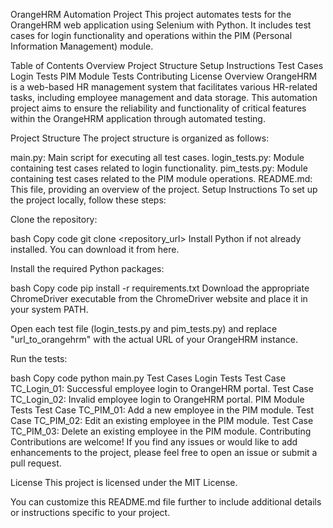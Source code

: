 OrangeHRM Automation Project
This project automates tests for the OrangeHRM web application using Selenium with Python. It includes test cases for login functionality and operations within the PIM (Personal Information Management) module.

Table of Contents
Overview
Project Structure
Setup Instructions
Test Cases
Login Tests
PIM Module Tests
Contributing
License
Overview
OrangeHRM is a web-based HR management system that facilitates various HR-related tasks, including employee management and data storage. This automation project aims to ensure the reliability and functionality of critical features within the OrangeHRM application through automated testing.

Project Structure
The project structure is organized as follows:

main.py: Main script for executing all test cases.
login_tests.py: Module containing test cases related to login functionality.
pim_tests.py: Module containing test cases related to the PIM module operations.
README.md: This file, providing an overview of the project.
Setup Instructions
To set up the project locally, follow these steps:

Clone the repository:

bash
Copy code
git clone <repository_url>
Install Python if not already installed. You can download it from here.

Install the required Python packages:

bash
Copy code
pip install -r requirements.txt
Download the appropriate ChromeDriver executable from the ChromeDriver website and place it in your system PATH.

Open each test file (login_tests.py and pim_tests.py) and replace "url_to_orangehrm" with the actual URL of your OrangeHRM instance.

Run the tests:

bash
Copy code
python main.py
Test Cases
Login Tests
Test Case TC_Login_01: Successful employee login to OrangeHRM portal.
Test Case TC_Login_02: Invalid employee login to OrangeHRM portal.
PIM Module Tests
Test Case TC_PIM_01: Add a new employee in the PIM module.
Test Case TC_PIM_02: Edit an existing employee in the PIM module.
Test Case TC_PIM_03: Delete an existing employee in the PIM module.
Contributing
Contributions are welcome! If you find any issues or would like to add enhancements to the project, please feel free to open an issue or submit a pull request.

License
This project is licensed under the MIT License.

You can customize this README.md file further to include additional details or instructions specific to your project.






